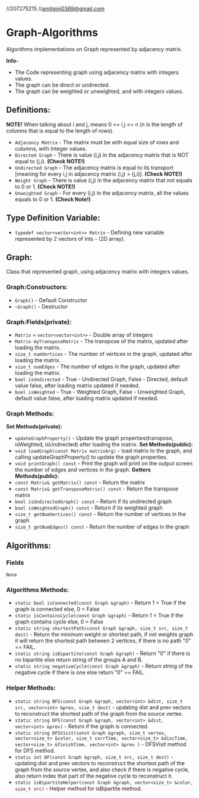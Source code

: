 //207275215
//amitgini0369@gmail.com
# Graph-Algorithms
Algorithms implementations on Graph represented by adjacency matrix.

**Info-**
- The Code representing graph using adjacency matrix with integers values.
- The graph can be direct or undirected.
- The graph can be weighted or unweighted, and with integers values.

## Definitions:
**NOTE!** When talking about i and j, means 0 <= i,j <= n (n is the length of columns that is equal to the length of rows).
- `Adjacency Matrix` - The matrix must be with equal size of rows and columns, with Integer values.
- `Directed Graph` - There is value (i,j) in the adjacency matrix that is NOT equal to (j,i). **(Check NOTE!)**
- `Undirected Graph` - The adjacency matrix is equal to its transport [meaning for every i,j in adjacency matrix (i,j) = (j,i)]. **(Check NOTE!)**
- `Weight Graph` - There is value (i,j) in the adjacency matrix that not equals to 0 or 1. **(Check NOTE!)**
- `Unweighted Graph` - For every (i,j) in the adjacency matrix, all the values equals to 0 or 1. **(Check Note!)**

## Type Definition Variable:
- `typedef vector<vector<int>> Matrix` - Defining new variable represented by 2 vectors of ints - (2D array).

## Graph:
Class that represented graph, using adjacency matrix with integers values.
### Graph:Constructors:
- `Graph()` - Default Constructor
- `~Graph()` - Destructor
### Graph:Fields(private):
- `Matrix` = `vector<vector<int>>` - Double array of integers
- `Matrix myTransposeMatrix` - The transpose of the matrix, updated after loading the matrix.
- `size_t numVertices` - The number of vertices in the graph, updated after loading the matrix.
- `size_t numEdges` - The number of edges in the graph, updated after loading the matrix.
- `bool isUndirected` - True - Undirected Graph, False - Directed, default value false, after loading matrix updated if needed.
- `bool isWeighted` - True - Weighted Graph, False - Unweighted Graph, default value false, after loading matrix updated if needed.

### Graph Methods:
**Set Methods(private):**
- `updateGraphProperty()` - Update the graph properties(transpose, isWeighted, isUndirected) after loading the matrix.
**Set Methods(public):**
- `void loadGraph(const Matrix matrixArg)` - load matrix to the graph, and calling updateGraphProperty() to update the graph properties.
- `void printGraph() const` - Print the graph will print on the output screen the number of edges and vertices in the graph.
**Getters Methods(public):**
- `const Matrix& getMatrix() const` - Return the matrix 
- `const Matrix& getTransposeMatrix() const` - Return the transpose matrix
- `bool isUndirectedGraph() const` - Return if its undirected graph
- `bool isWeightedGraph() const` - Return if its weighted graph
- `size_t getNumVertices() const` - Return the number of vertices in the graph
- `size_t getNumEdges() const` - Return the number of edges in the graph

## Algorithms:
### Fields
`None`
### Algorithms Methods:
- `static bool isConnected(const Graph &graph)` - Return 1 = True if the graph is connected else, 0 = False
- `static isContainsCycle(const Graph &graph)` - Return 1 = True if the graph contains cycle else, 0 = False
- `static string shortestPath(const Graph &graph, size_t src, size_t dest)` - Return the minimum weight or shortest path, if not weights graph it will return the shortest path between 2 vertices, if there is no path "0" == FAIL.
- `static string isBipartite(const Graph &graph)` - Return "0" if there is no bipartite else return string of the groups A and B.
- `static string negativeCycle(const Graph &graph)` - Return string of the negative cycle if there is one else return "0" == FAIL.

### Helper Methods:
- `static string BFS(const Graph &graph, vector<int> &dist, size_t src, vector<int> &prev, size_t dest)` - updating dist and prev vectors to reconstruct the shortest path of the graph from the source vertex.
- `static string DFS(const Graph &graph, vector<int> &dist, vector<int> &prev)` - Return if the graph is connected.
- `static string DFSVisit(const Graph &graph, size_t vertex, vector<size_t> &color, size_t currTime, vector<size_t> &discTime, vector<size_t> &finishTime, vector<int> &prev )` - DFSVisit method for DFS method.
- `static int BF(const Graph &graph, size_t src, size_t dest)` - updating dist and prev vectors to reconstruct the shortest path of the graph from the source vertex, and also check if there is negative cycle, also return index that part of the negative cycle to reconstruct it.
- `static isBipartiteHelper(const Graph &graph, vector<size_t> &color, size_t src)` - Helper method for isBipartite method.
